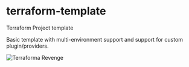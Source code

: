 # terraform-template
Terraform Project template

Basic template with multi-environment support and support for custom plugin/providers.

![Terraforma Revenge](https://i.imgur.com/TP1GWdB.jpg)
